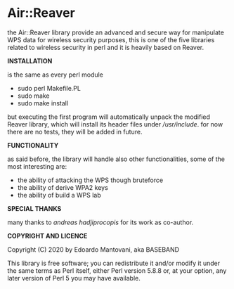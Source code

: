 Air::Reaver
==============

the Air::Reaver library provide an advanced and secure way for manipulate WPS data for wireless security purposes, this is one of the five libraries related to wireless security in perl and it is heavily based on Reaver.


**INSTALLATION**

is the same as every perl module

- sudo perl Makefile.PL
- sudo make
- sudo make install

but executing the first program will automatically unpack the modified Reaver library, which will install its header files under */usr/include*.
for now there are no tests, they will be added in future.


**FUNCTIONALITY**

as said before, the library will handle also other functionalities, some of the most interesting are:

- the ability of attacking the WPS  though bruteforce 
- the ability of derive WPA2 keys
- the ability of build a WPS lab


**SPECIAL THANKS**

many thanks to *andreas hadjiprocopis* for its work as co-author.

**COPYRIGHT AND LICENCE**

Copyright (C) 2020 by Edoardo Mantovani, aka BASEBAND


This library is free software; you can redistribute it and/or modify
it under the same terms as Perl itself, either Perl version 5.8.8 or,
at your option, any later version of Perl 5 you may have available.


